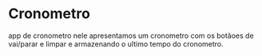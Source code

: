 # Cronometro

 app de cronometro nele apresentamos um cronometro com os botãoes de vai/parar e limpar e armazenando o ultimo tempo do cronometro.
